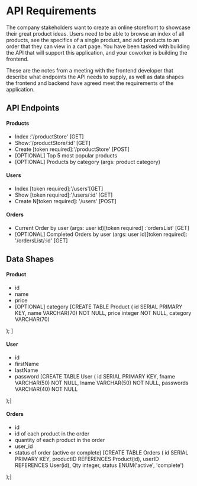 # API Requirements
The company stakeholders want to create an online storefront to showcase their great product ideas. Users need to be able to browse an index of all products, see the specifics of a single product, and add products to an order that they can view in a cart page. You have been tasked with building the API that will support this application, and your coworker is building the frontend.

These are the notes from a meeting with the frontend developer that describe what endpoints the API needs to supply, as well as data shapes the frontend and backend have agreed meet the requirements of the application. 

## API Endpoints
#### Products
- Index :'/productStore' [GET]
- Show:'/productStore/:id' [GET]
- Create [token required]:'/productStore' [POST]
- [OPTIONAL] Top 5 most popular products 
- [OPTIONAL] Products by category (args: product category)

#### Users
- Index [token required]:'/users'[GET]
- Show [token required]:'/users/:id' [GET]
- Create N[token required]: '/users' [POST]

#### Orders
- Current Order by user (args: user id)[token required] :'ordersList' [GET]
- [OPTIONAL] Completed Orders by user (args: user id)[token required]: '/ordersList/:id' [GET]

## Data Shapes
#### Product
-  id
- name
- price
- [OPTIONAL] category
[CREATE TABLE Product (
    id SERIAL PRIMARY  KEY,
    name VARCHAR(70) NOT NULL,
    price integer NOT NULL,
    category VARCHAR(70)

);
]

#### User
- id
- firstName
- lastName
- password
[CREATE TABLE User (
    id SERIAL PRIMARY  KEY,
    fname VARCHAR(50) NOT NULL,
    lname VARCHAR(50) NOT NULL,
    passwords VARCHAR(40) NOT NULL
    

);]

#### Orders
- id
- id of each product in the order
- quantity of each product in the order
- user_id
- status of order (active or complete)
[CREATE TABLE Orders (
    id SERIAL PRIMARY  KEY,
    productID REFERENCES Product(id),
    userID REFERENCES User(id),
    Qty integer,
    status ENUM('active', 'complete')  


);]
